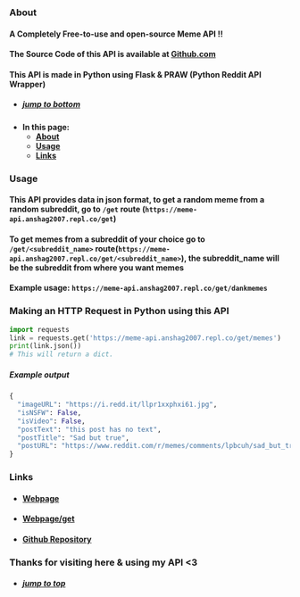 ### About

#### A Completely Free-to-use and open-source Meme API !!

#### The Source Code of this API is available at [Github.com](https://github.com/AnshAg2007/meme-api)

#### This API is made in Python using Flask & PRAW (Python Reddit API Wrapper)


- ##### [jump to bottom](#jump-to-top)
 + **In this page:**
     - **[About](#about)**
     - **[Usage](#usage)**
     - **[Links](#links)**
      

### Usage

#### This API provides data in json format, to get a random meme from a random subreddit, go to  `/get` route (`https://meme-api.anshag2007.repl.co/get`)

#### To get memes from a subreddit of your choice go to `/get/<subreddit_name>` route(`https://meme-api.anshag2007.repl.co/get/<subreddit_name>`), the subreddit_name will be the subreddit from where you want memes
#### Example usage: `https://meme-api.anshag2007.repl.co/get/dankmemes` 

### Making an HTTP Request in Python using this API
```py
import requests
link = requests.get('https://meme-api.anshag2007.repl.co/get/memes')
print(link.json())
# This will return a dict.
```
##### Example output 
```py
{
  "imageURL": "https://i.redd.it/llpr1xxphxi61.jpg", 
  "isNSFW": False, 
  "isVideo": False, 
  "postText": "this post has no text", 
  "postTitle": "Sad but true", 
  "postURL": "https://www.reddit.com/r/memes/comments/lpbcuh/sad_but_true/"
}
```

### Links

- ####  [Webpage](https://meme-api.anshag2007.repl.co)
- #### [Webpage/get](https://meme-api.anshag2007.repl.co/get)
- #### [Github Repository](https://github.com/AnshAg2007/meme-api)

### Thanks for visiting here & using my API <3

- #####  [jump to top](#about)

